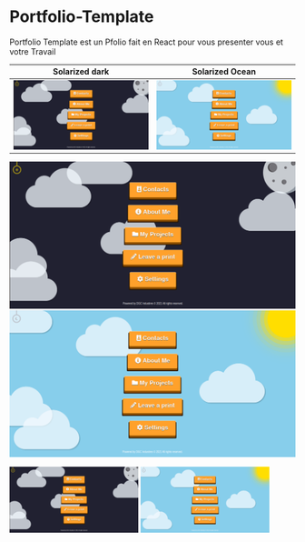 # Portfolio-Template
Portfolio Template est un Pfolio fait en React pour vous presenter vous et votre Travail

Solarized dark             |  Solarized Ocean
:-------------------------:|:-------------------------:
![](https://github.com/Raiden-56/Portfolio-Template/blob/main/Images/Site-Image-1.png)  |  ![](https://github.com/Raiden-56/Portfolio-Template/blob/main/Images/Site-Image-2.png)

![Site-Image-1](https://github.com/Raiden-56/Portfolio-Template/blob/main/Images/Site-Image-1.png)
![Site-Image-2](https://github.com/Raiden-56/Portfolio-Template/blob/main/Images/Site-Image-2.png)

<p float="left">
  <img src="https://github.com/Raiden-56/Portfolio-Template/blob/main/Images/Site-Image-1.png" width="45%" />
  <img src="https://github.com/Raiden-56/Portfolio-Template/blob/main/Images/Site-Image-2.png" width="45%" /> 
</p>
